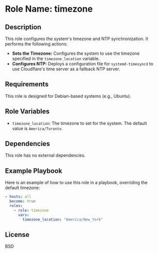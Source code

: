 # Role Name: timezone

## Description

This role configures the system's timezone and NTP synchronization. It performs the following actions:

- **Sets the Timezone:** Configures the system to use the timezone specified in the `timezone_location` variable.
- **Configures NTP:** Deploys a configuration file for `systemd-timesyncd` to use Cloudflare's time server as a fallback NTP server.

## Requirements

This role is designed for Debian-based systems (e.g., Ubuntu).

## Role Variables

- `timezone_location`: The timezone to set for the system. The default value is `America/Toronto`.

## Dependencies

This role has no external dependencies.

## Example Playbook

Here is an example of how to use this role in a playbook, overriding the default timezone:

```yaml
- hosts: all
  become: true
  roles:
    - role: timezone
      vars:
        timezone_location: "America/New_York"
```

## License

BSD
